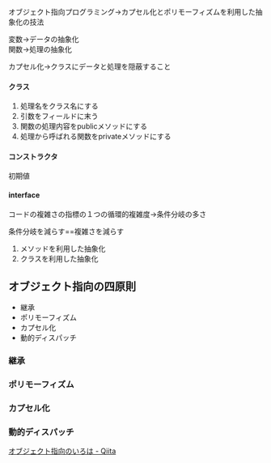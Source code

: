 


オブジェクト指向プログラミング→カプセル化とポリモーフィズムを利用した抽象化の技法<br>

変数→データの抽象化<br>
関数→処理の抽象化<br>



カプセル化→クラスにデータと処理を隠蔽すること


#### クラス

1. 処理名をクラス名にする
2. 引数をフィールドに末う
3. 関数の処理内容をpublicメソッドにする
4. 処理から呼ばれる関数をprivateメソッドにする


#### コンストラクタ

初期値


#### interface

コードの複雑さの指標の１つの循環的複雑度→条件分岐の多さ

条件分岐を減らす==複雑さを減らす

1. メソッドを利用した抽象化
2. クラスを利用した抽象化






## オブジェクト指向の四原則

- 継承
- ポリモーフィズム
- カプセル化
- 動的ディスパッチ

### 継承


### ポリモーフィズム

### カプセル化


### 動的ディスパッチ




[オブジェクト指向のいろは - Qiita](https://qiita.com/nrslib/items/73bf176147192c402049)
